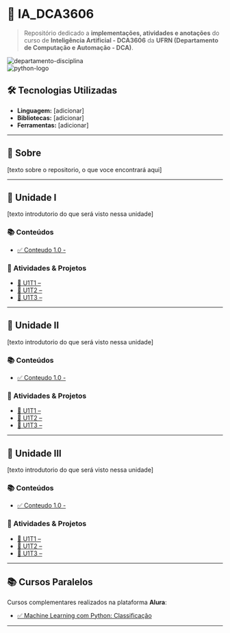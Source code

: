 # 🤖 IA_DCA3606  
> Repositório dedicado a **implementações, atividades e anotações** do curso de **Inteligência Artificial - DCA3606** da **UFRN (Departamento de Computação e Automação - DCA)**.  

![departamento-disciplina](https://img.shields.io/badge/DCA-Inteligência_Artificial-blue?style=for-the-badge)  
![python-logo](https://img.shields.io/badge/Python-grey?style=for-the-badge&logo=python&logoColor=white)  

## 🛠️ Tecnologias Utilizadas  

- **Linguagem:** [adicionar]  
- **Bibliotecas:** [adicionar]  
- **Ferramentas:** [adicionar]  

---

## 📖 Sobre  

[texto sobre o repositorio, o que voce encontrará aqui]  

---

## 🚀 Unidade I  

[texto introdutorio do que será visto nessa unidade]

### 📚 Conteúdos 

- [✅ Conteudo 1.0 - ]()

### 🎯 Atividades & Projetos  
- [📌 U1T1 – ]()  
- [📌 U1T2 – ]()  
- [📌 U1T3 – ]()  

---

## 🚀 Unidade II  

[texto introdutorio do que será visto nessa unidade]

### 📚 Conteúdos  

- [✅ Conteudo 1.0 - ]()

### 🎯 Atividades & Projetos

- [📌 U1T1 – ]()  
- [📌 U1T2 – ]()  
- [📌 U1T3 – ]()
---

## 🚀 Unidade III  

[texto introdutorio do que será visto nessa unidade]

### 📚 Conteúdos  

- [✅ Conteudo 1.0 - ]()

### 🎯 Atividades & Projetos
  
- [📌 U1T1 – ]()  
- [📌 U1T2 – ]()  
- [📌 U1T3 – ]()

---

## 📚 Cursos Paralelos  

Cursos complementares realizados na plataforma **Alura**:  
- [✅ Machine Learning com Python: Classificação](./cursos/machine_learning_com_py_classificacao/main.md)  

---